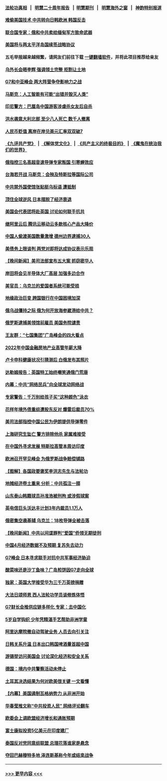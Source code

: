 #### [法轮功真相](https://github.com/gfw-breaker/truth/blob/master/README.md?t=0) &nbsp;&nbsp;|&nbsp;&nbsp; [明慧二十周年报告](https://github.com/gfw-breaker/mh-reports/blob/master/README.md?t=0) &nbsp;&nbsp;|&nbsp;&nbsp;[明慧期刊](https://github.com/gfw-breaker/mh-qikan) &nbsp;&nbsp;|&nbsp;&nbsp; [明慧海外之窗](https://github.com/gfw-breaker/mh-news/blob/master/README.md?t=0) &nbsp;&nbsp;|&nbsp;&nbsp; [神韵特别报道](https://github.com/gfw-breaker/mh-news/blob/master/shenyun.md?t=0)
#### [难偷美国技术 中共转向日韩欧洲 韩国反击](../pages/nsc418/n13999113.md?t=05180643) 
#### [联合国专家：俄和中共卖给缅甸军方致命武器](../pages/nsc418/n13998984.md?t=05180643) 
#### [美国将与两太平洋岛国续签战略协议](../pages/nsc418/n13999094.md?t=05180643) 
#### 五毛举报越来越频繁，请网友们前往下载 [一键翻墙软件](https://github.com/gfw-breaker/ssr-accounts)，并将此项目推荐给亲友
#### [乌外长会晤李辉 强调领土完整 拒割让土地](../pages/nsc418/n13999046.md?t=05180643) 
#### [G7和中亚峰会 两大阵营争夺影响力之战](../pages/nsc418/n13999040.md?t=05180643) 
#### [马斯克：人工智能有可能“出错并毁灭人类”](../pages/nsc418/n13999060.md?t=05180643) 
#### [印尼警方：巴厘岛中国游客涉虐杀女友后自杀](../pages/nsc418/n13998995.md?t=05180643) 
#### [洪水袭意大利北部 至少八人死亡 数千人撤离](../pages/nsc418/n13998940.md?t=05180643) 
#### [人民币贬值 离岸在岸兑美元汇率双双破7](../pages/nsc418/n13998869.md?t=05180643) 
#### [《九评共产党》](https://github.com/begood0513/9ping.md/blob/master/README.md) &nbsp;|&nbsp; [《解体党文化》](../../../../jtdwh.md/blob/master/README.md)  &nbsp;|&nbsp; [《共产主义的终极目的》](../../../../gczydzjmd.md/blob/master/README.md) &nbsp;|&nbsp; [《魔鬼在统治我们的世界》](../../../../mgztzwmdsj.md/blob/master/README.md) 
#### [俄指控三名高超音速导弹专家叛国 引寒蝉效应](../pages/nsc418/n13998935.md?t=05180643) 
#### [台海若开战 马斯克：会殃及特斯拉等国际公司](../pages/nsc418/n13998957.md?t=05180643) 
#### [中共禁外国使馆张贴挺乌标语 遭抵制](../pages/nsc418/n13998907.md?t=05180643) 
#### [顶住全球逆风 日本摆脱了经济衰退](../pages/nsc418/n13998848.md?t=05180643) 
#### [美国会代表团将赴英国 讨论如何联手抗共](../pages/nsc418/n13998840.md?t=05180643) 
#### [继阿里云后 腾讯云移动云多款核心产品大降价](../pages/nsc418/n13998806.md?t=05180643) 
#### [中国人偷渡美国数量激增 德州边界逮捕30人](../pages/nsc418/n13998810.md?t=05180643) 
#### [美债务上限谈判 两党对即将达成协议表示乐观](../pages/nsc418/n13998794.md?t=05180643) 
#### [【晚间新闻】美司法部宣布五大案 抓窃密华人](../pages/nsc418/n13998792.md?t=05180643) 
#### [岸田将会见半导体大厂高层 加强多边合作](../pages/nsc418/n13998767.md?t=05180643) 
#### [美官员：乌克兰的爱国者系统可能受损](../pages/nsc418/n13998690.md?t=05180643) 
#### [地缘政治巨变 跨国银行在中国困境加深](../pages/nsc418/n13998642.md?t=05180643) 
#### [俄乌战僵持之际 俄为何开放海参崴港给中共？](../pages/nsc418/n13998109.md?t=05180643) 
#### [俄罗斯逮捕美领馆前雇员 美国务院谴责](../pages/nsc418/n13998418.md?t=05180643) 
#### [王友群：“七国集团”广岛峰会的四大看点](../pages/nsc418/n13998367.md?t=05180643) 
#### [2022年中国金融房地产业高管年薪大降](../pages/nsc418/n13998296.md?t=05180643) 
#### [卢卡申科健康状况引猜测后 白俄发布其照片](../pages/nsc418/n13998355.md?t=05180643) 
#### [达勒姆报告：英国特工始终嘲笑通俄门荒唐](../pages/nsc418/n13998314.md?t=05180643) 
#### [内幕：中共“网络民兵”向全球发动网络战](../pages/nsc418/n13997555.md?t=05180643) 
#### [专家警告：千万别给孩子买“这种颜色”泳衣](../pages/nsc418/n13998002.md?t=05180643) 
#### [花样年境外债重组遭股东反对 爆雷后裁员70%](../pages/nsc418/n13998243.md?t=05180643) 
#### [美司法部指控中国公民为伊朗提供导弹零件](../pages/nsc418/n13998292.md?t=05180643) 
#### [上海研究生坠亡 警方排除他杀 家属难接受](../pages/nsc418/n13998204.md?t=05180643) 
#### [在中国外寻求发展 特斯拉高管本周访印度](../pages/nsc418/n13998252.md?t=05180643) 
#### [欧洲召开罕见峰会 为俄罗斯战争赔偿铺路](../pages/nsc418/n13998012.md?t=05180643) 
#### [【图解】各国政要褒奖李洪志先生与法轮功](../pages/nsc418/n13998246.md?t=05180643) 
#### [地摊经济卷土重来 分析：中共孤注一掷](../pages/nsc418/n13998101.md?t=05180643) 
#### [山东泰山韩籍球员孙准浩被刑拘 或涉假球案](../pages/nsc418/n13998018.md?t=05180643) 
#### [英电信巨头沃达丰计划3年内裁员1.1万人](../pages/nsc418/n13998052.md?t=05180643) 
#### [俄密集空袭基辅 乌克兰：18枚导弹全被击落](../pages/nsc418/n13998001.md?t=05180643) 
#### [【晚间新闻】中共以间谍罪判“爱国”侨领无期徒刑](../pages/nsc418/n13998014.md?t=05180643) 
#### [中国4月经济数据不及预期 复苏失去动力](../pages/nsc418/n13997904.md?t=05180643) 
#### [G7峰会 日本寻求联手对抗中共军事经济胁迫](../pages/nsc418/n13997863.md?t=05180643) 
#### [酸菜味还是沙丁鱼味？广岛煎饼因G7走向全球](../pages/nsc418/n13997723.md?t=05180643) 
#### [独家：英国大学接受华为三千万英镑捐赠](../pages/nsc418/n13997439.md?t=05180643) 
#### [大法日颂师恩 西人法轮功学员谈修炼体悟](../pages/nsc418/n13997426.md?t=05180643) 
#### [G7财长会推供应链多样化 专家：去中国化](../pages/nsc418/n13997701.md?t=05180643) 
#### [5岁自学钩织 少年凭精湛手艺帮助非洲学童](../pages/nsc418/n13997199.md?t=05180643) 
#### [阿里达摩院撤自动驾驶业务 人员去向引关注](../pages/nsc418/n13997487.md?t=05180643) 
#### [日韩关系升温 日本出口韩国啤酒量首超中国](../pages/nsc418/n13997713.md?t=05180643) 
#### [游锡堃访问美国会 讨论深化经济和安全关系](../pages/nsc418/n13997676.md?t=05180643) 
#### [德国：境内中共警察活动未停止](../pages/nsc418/n13997654.md?t=05180643) 
#### [土耳其决选结果为何对欧美很关键 一文看懂](../pages/nsc418/n13997607.md?t=05180643) 
#### [【内幕】美国遏制瓦格纳势力 从非洲开始](../pages/nsc418/n13997633.md?t=05180643) 
#### [华春莹推文称“中共投资人民” 网络评论翻车](../pages/nsc418/n13997488.md?t=05180643) 
#### [欧委会上调欧盟经济增长和通胀预期](../pages/nsc418/n13997598.md?t=05180643) 
#### [富士康拟投资5亿美元在印度建厂](../pages/nsc418/n13997524.md?t=05180643) 
#### [泰国反对党同意组联盟 总理花落谁家是悬念](../pages/nsc418/n13997549.md?t=05180643) 
#### [夺回巴赫穆特多地 泽连斯基称今年或结束战争](../pages/nsc418/n13997556.md?t=05180643) 

----
#### [ >>> 更早内容 <<< ](../indexes/nsc418-earlier.md)
